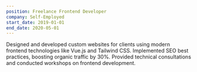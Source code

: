 ```yaml
---
position: Freelance Frontend Developer
company: Self-Employed
start_date: 2019-01-01
end_date: 2020-05-01
---
```


Designed and developed custom websites for clients using modern frontend technologies like Vue.js and Tailwind CSS. Implemented SEO best practices, boosting organic traffic by 30%. Provided technical consultations and conducted workshops on frontend development.